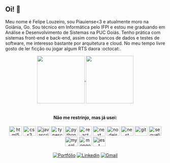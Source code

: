   ## Oi! 👋
  
  Meu nome é Felipe Louzeiro, sou Piauiense<3 e atualmente moro na Goiânia, Go. Sou técnico em Informática pelo IFPI e estou me graduando em Análise e Desenvolvimento de Sistemas na PUC Goiás. Tenho prática com sistemas front-end e back-end, assim como bancos de dados e testes de software, me interesso bastante por arquitetura e cloud. No meu tempo livre gosto de ler ficção ou jogar algum RTS daora :octocat:.
  
<div align="center">  
  <a href="#">
    <img align="center" height="150px" src="https://github-readme-stats.vercel.app/api?username=felipelouzeiro&count_private=true&show_icons=true&theme=dracula" />
  </a>
  <a href="#">
    <img align="center" height="150px" src="https://github-readme-stats.vercel.app/api/top-langs/?username=felipelouzeiro&layout=compact&theme=dracula" />
  </a>
</div>

<br>

<div align="center">

  #### Não me restrinjo, mas já usei:

<img src="https://cdn.jsdelivr.net/gh/devicons/devicon/icons/html5/html5-original.svg" width="40px" height="30px" alt="html5" />
<img src="https://cdn.jsdelivr.net/gh/devicons/devicon/icons/css3/css3-original.svg" width="40px" height="30px" alt="css3" />
<img src="https://cdn.jsdelivr.net/gh/devicons/devicon/icons/javascript/javascript-original.svg" width="40px" height="30px" alt="javascript" />
<img src="https://cdn.jsdelivr.net/gh/devicons/devicon/icons/typescript/typescript-original.svg" width="40px" height="30px" alt="typescript" />
<img src="https://cdn.jsdelivr.net/gh/devicons/devicon/icons/python/python-original.svg" width="40px" height="30px" alt="python" />
<img src="https://cdn.jsdelivr.net/gh/devicons/devicon/icons/react/react-original.svg" width="40px" height="30px" alt="react" />
<img src="https://cdn.jsdelivr.net/gh/devicons/devicon/icons/nextjs/nextjs-original.svg" width="40px" height="30px" alt="next" />
<img src="https://cdn.jsdelivr.net/gh/devicons/devicon/icons/nodejs/nodejs-original.svg" width="40px" height="30px" alt="nodejs" />
<img src="https://cdn.jsdelivr.net/gh/devicons/devicon/icons/nestjs/nestjs-plain.svg" width="40px" height="30px" alt="nest" />
<img src="https://cdn.jsdelivr.net/gh/devicons/devicon/icons/git/git-original.svg" width="40px" height="30px" alt="git" />
<img src="https://cdn.jsdelivr.net/gh/devicons/devicon/icons/sequelize/sequelize-original.svg" width="40px" height="30px" alt="sequelize" />
<img src="https://cdn.jsdelivr.net/gh/devicons/devicon/icons/mysql/mysql-original.svg" width="40px" height="30px" alt="mysql" />
<img src="https://cdn.jsdelivr.net/gh/devicons/devicon/icons/mongodb/mongodb-original.svg" width="40px" height="30px" alt="mongodb" />
<img src="https://cdn.jsdelivr.net/gh/devicons/devicon/icons/jest/jest-plain.svg" width="40px" height="30px" alt="jest" />
</div>

<br>

<div align="center">
  <a href="https://felipelouzeiro.vercel.app/" target="_blank"><img src="https://img.shields.io/badge/Portfolio-%23000000.svg?style=for-the-badge&logo=firefox&logoColor=#FF7139" alt="Portfólio"></a> 
  <a href="https://www.linkedin.com/in/felipelouzeiro/" target="_blank" rel="external"><img src="https://img.shields.io/badge/LinkedIn-0077B5?style=for-the-badge&logo=linkedin&logoColor=white" alt="Linkedin"></a>
  <a href="mailto:fl.louzeiro@gmail.com" target="_blank"><img src="https://img.shields.io/badge/Gmail-D14836?style=for-the-badge&logo=gmail&logoColor=white" alt="Gmail"></a>
</div>
